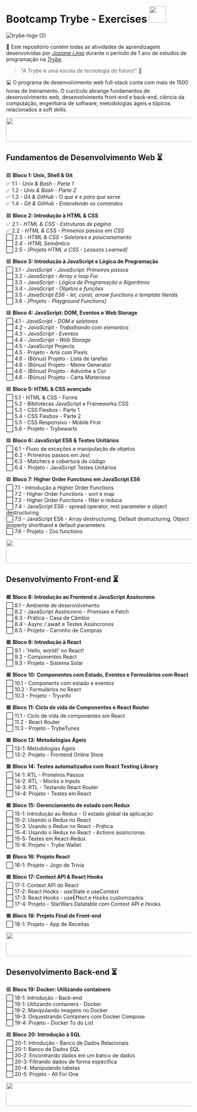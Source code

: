 # Bootcamp Trybe - Exercises <img src="https://user-images.githubusercontent.com/108018406/212557691-c2f6249a-0db6-4e65-b44f-612336f9cdea.jpg" width="45" height="45" />

![trybe-logo (2)](https://user-images.githubusercontent.com/108018406/212561861-2601bbb7-c04c-4471-9419-02a3ae55b82c.png)

🌱 Este repositório contém todas as atividades de aprendizagem desenvolvidas por _[Josiane Lima](https://www.linkedin.com/in/josiane-lima-coding)_ durante o período de 1 ano de estudos de programação na _[Trybe](https://www.betrybe.com/)_.

>"A Trybe é uma escola de tecnologia do futuro!" 🚀

💻 O programa de desenvolvimento web full-stack conta com mais de 1500 horas de treinamento. O currículo abrange fundamentos de desenvolvimento web, desenvolvimento front-end e back-end, ciência da computação, engenharia de software, metodologias ágeis e tópicos relacionados a soft skills.

<img src="https://user-images.githubusercontent.com/108018406/212565138-f24c34c5-d0e1-4337-8f08-1b18412c8d1e.png" width="1040" height="65" />

## Fundamentos de Desenvolvimento Web ⏳

🟦 <strong>Bloco 1: Unix, Shell & Git</strong>
<br>✅ 1.1 - <em>Unix & Bash - Parte 1</em>
<br>✅ 1.2 - <em>Unix & Bash - Parte 2</em>
<br>✅ 1.3 - <em>Git & GitHub  - O que é e para que serve</em>
<br>✅ 1.4 - <em>Git & GitHub - Entendendo os comandos</em>

🟦 <strong>Bloco 2: Introdução à HTML & CSS</strong>
<br>✅ 2.1 - <em>HTML & CSS - Estruturas de página</em>
<br>✅ 2.2 - <em>HTML & CSS - Primeiros passos em CSS</em>
<br>⬜ 2.3 - <em>HTML & CSS - Seletores e posicionamento</em>
<br>⬜ 2.4 - <em>HTML Semântico</em>
<br>⬜ 2.5 - <em>[Projeto HTML e CSS - Lessons Learned]</em>

🟦 <strong>Bloco 3: Introdução à JavaScript e Lógica de Programação</strong>
<br>⬜ 3.1 - <em>JavaScript - JavaScript: Primeiros passos</em>
<br>⬜ 3.2 - <em>JavaScript - Array e loop For</em>
<br>⬜ 3.3 - <em>JavaScript - Lógica de Programação e Algoritmos</em>
<br>⬜ 3.4 - <em>JavaScript - Objetos e funções</em>
<br>⬜ 3.5 - <em>JavaScript ES6 - let, const, arrow functions e template literals</em>
<br>⬜ 3.6 - <em>[Projeto - Playground Functions]</em>  

🟦 <strong>Bloco 4: JavaScript: DOM, Eventos e Web Storage</strong>
<br>⬜ 4.1 - <em>JavaScript - DOM e seletores</em>
<br>⬜ 4.2 - <em>JavaScript - Trabalhando com elementos</em>
<br>⬜ 4.3 - <em>JavaScript - Eventos</em>
<br>⬜ 4.4 - <em>JavaScript - Web Storage</em>
<br>⬜ 4.5 - JavaScript Projects
<br>⬜ 4.5 - Projeto - Arte com Pixels
<br>⬜ 4.6 - (Bônus) Projeto - Lista de tarefas
<br>⬜ 4.6 - (Bônus) Projeto - Meme Generator
<br>⬜ 4.6 - (Bônus) Projeto - Adivinhe a Cor
<br>⬜ 4.6 - (Bônus) Projeto - Carta Misteriosa

🟦 <strong>Bloco 5: HTML & CSS avançado</strong>
<br>⬜ 5.1 - HTML & CSS - Forms
<br>⬜ 5.2 - Bibliotecas JavaScript e Frameworks CSS
<br>⬜ 5.3 - CSS Flexbox - Parte 1
<br>⬜ 5.4 - CSS Flexbox - Parte 2
<br>⬜ 5.5 - CSS Responsivo - Mobile First
<br>⬜ 5.6 - Projeto - Trybewarts

🟦 <strong>Bloco 6: JavaScript ES6 & Testes Unitários</strong>
<br>⬜ 6.1 - Fluxo de exceções e manipulação de objetos
<br>⬜ 6.2 - Primeiros passos em Jest
<br>⬜ 6.3 - Matchers e cobertura de código
<br>⬜ 6.4 - Projeto - JavaScript Testes Unitários

🟦 <strong>Bloco 7: Higher Order Functions em JavaScript ES6</strong>
<br>⬜ 7.1 - Introdução a Higher Order Functions
<br>⬜ 7.2 - Higher Order Functions - sort e map
<br>⬜ 7.3 - Higher Order Functions - filter e reduce
<br>⬜ 7.4 - JavaScript ES6 - spread operator, rest parameter e object destructuring
<br>⬜ 7.5 - JavaScript ES6 - Array destructuring, Default destructuring, Object property shorthand e default parameters
<br>⬜ 7.6 - Projeto - Zoo functions

<img src="https://user-images.githubusercontent.com/108018406/212565138-f24c34c5-d0e1-4337-8f08-1b18412c8d1e.png" width="1040" height="65" />

## Desenvolvimento Front-end ⏳

🟧 <strong>Bloco 8: Introdução ao Frontend e JavaScript Assíncrono</strong>
<br>⬜ 8.1 - Ambiente de desenvolvimento
<br>⬜ 8.2 - JavaScript Assíncrono - Promises e Fetch
<br>⬜ 8.3 - Prática - Casa de Câmbio
<br>⬜ 8.4 - Async / await e Testes Assíncronos
<br>⬜ 8.5 - Projeto - Carrinho de Compras

🟧 <strong>Bloco 9: Introdução à React</strong>
<br>⬜ 9.1 - 'Hello, world!' no React!
<br>⬜ 9.2 - Componentes React
<br>⬜ 9.3 - Projeto - Sistema Solar
 
🟧 <strong>Bloco 10: Componentes com Estado, Eventos e Formulários com React</strong>
<br>⬜ 10.1 - Components com estado e eventos
<br>⬜ 10.2 - Formulários no React
<br>⬜ 10.3 - Projeto - Tryunfo
 
🟧 <strong>Bloco 11: Ciclo de vida de Componentes e React Router</strong>
<br>⬜ 11.1 - Ciclo de vida de componentes em React
<br>⬜ 11.2 - React Router
<br>⬜ 11.3 - Projeto - TrybeTunes
 
🟧 <strong>Bloco 13: Metodologias Ágeis</strong>
<br>⬜ 13-1: Metodologias Ágeis
<br>⬜ 13-2: Projeto - Frontend Online Store
 
🟧 <strong>Bloco 14: Testes automatizados com React Testing Library</strong>
<br>⬜ 14-1: RTL - Primeiros Passos 
<br>⬜ 14-2: RTL - Mocks e Inputs
<br>⬜ 14-3: RTL - Testando React Router
<br>⬜ 14-4: Projeto - Testes em React
 
🟧 <strong>Bloco 15: Gerenciamento de estado com Redux</strong>
<br>⬜ 15-1: Introdução ao Redux - O estado global da aplicação
<br>⬜ 15-2: Usando o Redux no React
<br>⬜ 15-3: Usando o Redux no React - Prática
<br>⬜ 15-4: Usando o Redux no React - Actions assíncronas
<br>⬜ 15-5: Testes em React-Redux
<br>⬜ 15-6: Projeto - Trybe Wallet
 
🟧 <strong>Bloco 16: Projeto React</strong>
<br>⬜ 16-1: Projeto - Jogo de Trivia
 
🟧 <strong>Bloco 17: Context API & React Hooks</strong>
<br>⬜ 17-1: Context API do React
<br>⬜ 17-2: React Hooks - useState e useContext
<br>⬜ 17-3: React Hooks - useEffect e Hooks customizados
<br>⬜ 17-4: Projeto - StarWars Datatable com Context API e Hooks
 
🟧 <strong>Bloco 18: Projeto Final de Front-end</strong>
<br>⬜ 18-1: Projeto - App de Receitas

<img src="https://user-images.githubusercontent.com/108018406/212565138-f24c34c5-d0e1-4337-8f08-1b18412c8d1e.png" width="1040" height="65" />

## Desenvolvimento Back-end ⏳

🟪 <strong>Bloco 19: Docker: Utilizando containers</strong>
<br>⬜ 19-1: Introdução - Back-end
<br>⬜ 19-1: Utilizando containers - Docker
<br>⬜ 19-2: Manipulando imagens no Docker
<br>⬜ 19-3: Orquestrando Containers com Docker Compose
<br>⬜ 19-4: Projeto - Docker To do List

🟪 <strong>Bloco 20: Introdução à SQL</strong>
<br>⬜ 20-1: Introdução - Banco de Dados Relacionais
<br>⬜ 20-1: Banco de Dados SQL
<br>⬜ 20-2: Encontrando dados em um banco de dados
<br>⬜ 20-3: Filtrando dados de forma específica
<br>⬜ 20-4: Manipulando tabelas
<br>⬜ 20-5: Projeto - All For One

<img src="https://user-images.githubusercontent.com/108018406/212565138-f24c34c5-d0e1-4337-8f08-1b18412c8d1e.png" width="1040" height="65" />
